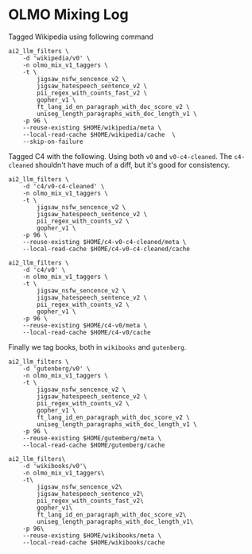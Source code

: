 # OLMO Mixing Log 


Tagged Wikipedia using following command

```shell
ai2_llm_filters \
    -d 'wikipedia/v0' \
    -n olmo_mix_v1_taggers \
    -t \
        jigsaw_nsfw_sencence_v2 \
        jigsaw_hatespeech_sentence_v2 \
        pii_regex_with_counts_fast_v2 \
        gopher_v1 \
        ft_lang_id_en_paragraph_with_doc_score_v2 \
        uniseg_length_paragraphs_with_doc_length_v1 \
    -p 96 \
    --reuse-existing $HOME/wikipedia/meta \
    --local-read-cache $HOME/wikipedia/cache  \
    --skip-on-failure 
```

Tagged C4 with the following. Using both `v0` and `v0-c4-cleaned`. The `c4-cleaned` shouldn't have much of a diff, but it's good for consistency.


```shell
ai2_llm_filters \
    -d 'c4/v0-c4-cleaned' \
    -n olmo_mix_v1_taggers \
    -t \
        jigsaw_nsfw_sencence_v2 \
        jigsaw_hatespeech_sentence_v2 \
        pii_regex_with_counts_v2 \
        gopher_v1 \
    -p 96 \
    --reuse-existing $HOME/c4-v0-c4-cleaned/meta \
    --local-read-cache $HOME/c4-v0-c4-cleaned/cache 
```

```shell
ai2_llm_filters \
    -d 'c4/v0' \
    -n olmo_mix_v1_taggers \
    -t \
        jigsaw_nsfw_sencence_v2 \
        jigsaw_hatespeech_sentence_v2 \
        pii_regex_with_counts_v2 \
        gopher_v1 \
    -p 96 \
    --reuse-existing $HOME/c4-v0/meta \
    --local-read-cache $HOME/c4-v0/cache 
```


Finally we tag books, both in `wikibooks` and `gutenberg`.

```shell
ai2_llm_filters \
    -d 'gutenberg/v0' \
    -n olmo_mix_v1_taggers \
    -t \
        jigsaw_nsfw_sencence_v2 \
        jigsaw_hatespeech_sentence_v2 \
        pii_regex_with_counts_v2 \
        gopher_v1 \
        ft_lang_id_en_paragraph_with_doc_score_v2 \
        uniseg_length_paragraphs_with_doc_length_v1 \
    -p 96 \
    --reuse-existing $HOME/gutemberg/meta \
    --local-read-cache $HOME/gutemberg/cache
```

```shell
ai2_llm_filters\
    -d 'wikibooks/v0'\
    -n olmo_mix_v1_taggers\
    -t\
        jigsaw_nsfw_sencence_v2\
        jigsaw_hatespeech_sentence_v2\
        pii_regex_with_counts_fast_v2\
        gopher_v1\
        ft_lang_id_en_paragraph_with_doc_score_v2\
        uniseg_length_paragraphs_with_doc_length_v1\
    -p 96\
    --reuse-existing $HOME/wikibooks/meta \
    --local-read-cache $HOME/wikibooks/cache
```

